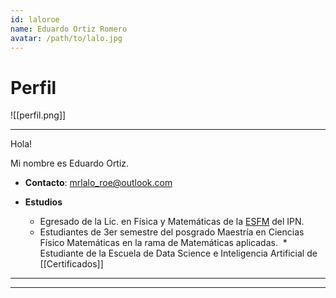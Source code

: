 ```yaml
---
id: laloroe
name: Eduardo Ortiz Romero
avatar: /path/to/lalo.jpg
---
```

# Perfil

![[perfil.png]]

  

---

Hola!

Mi nombre es Eduardo Ortiz.  

* **Contacto**: mrlalo_roe@outlook.com

* **Estudios**
	* Egresado de la Lic. en Física y Matemáticas de la [ESFM](https://www.esfm.ipn.mx) del IPN.
	* Estudiantes de 3er semestre del posgrado Maestría en Ciencias Físico Matemáticas en la rama de Matemáticas aplicadas.
	 * Estudiante de la Escuela de Data Science e Inteligencia Artificial de  [[Certificados]]
  
---
---
